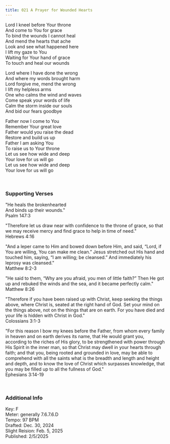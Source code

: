 ```yaml
---
title: 021 A Prayer for Wounded Hearts
---
```


Lord I kneel before Your throne \
And come to You for grace \
To bind the wounds I cannot heal \
And mend the hearts that ache \
Look and see what happened here \
I lift my gaze to You \
Waiting for Your hand of grace \
To touch and heal our wounds

Lord where I have done the wrong \
And where my words brought harm \
Lord forgive me, mend the wrong \
I lift my helpless arms \
One who calms the wind and waves \
Come speak your words of life \
Calm the storm inside our souls \
And bid our fears goodbye

Father now I come to You \
Remember Your great love \
Father would you raise the dead \
Restore and build us up \
Father I am asking You \
To raise us to Your throne \
Let us see how wide and deep \
Your love for us will go \
Let us see how wide and deep \
Your love for us will go
 
<br />

### Supporting Verses ###

"He heals the brokenhearted \
And binds up their wounds." \
Psalm 147:3

"Therefore let us draw near with confidence to the throne of grace, so that we may receive mercy and find grace to help in time of need." \
Hebrews 4:16

"And a leper came to Him and bowed down before Him, and said, “Lord, if You are willing, You can make me clean.” 
Jesus stretched out His hand and touched him, saying, “I am willing; be cleansed.” And immediately his leprosy was cleansed." \
Matthew 8:2-3

"He said to them, “Why are you afraid, you men of little faith?” Then He got up and rebuked the winds and the sea, and it became perfectly calm." \
Matthew 8:26

"Therefore if you have been raised up with Christ, keep seeking the things above, where Christ is, seated at the right hand of God. 
Set your mind on the things above, not on the things that are on earth. For you have died and your life is hidden with Christ in God." \
Colossians 3:1-3

"For this reason I bow my knees before the Father, from whom every family in heaven and on earth derives its name, 
that He would grant you, according to the riches of His glory, to be strengthened with power through His Spirit in the inner man, 
so that Christ may dwell in your hearts through faith; and that you, being rooted and grounded in love, 
may be able to comprehend with all the saints what is the breadth and length and height and depth, 
and to know the love of Christ which surpasses knowledge, that you may be filled up to all the fullness of God." \
Ephesians 3:14-19

<br />

### Additional Info

Key: F \
Meter: generally 7.6.7.6.D \
Tempo: 97 BPM \
Drafted: Dec. 30, 2024 \
Slight Reision: Feb. 5, 2025 \
Published: 2/5/2025
